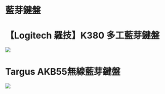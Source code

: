 # 藍芽鍵盤


# 【Logitech 羅技】K380 多工藍芽鍵盤


![](https://paper-attachments.dropbox.com/s_B885C9B0B2B46CC5C6A8631C9E9B1840E1548C38F28B61A5462976F2C975A0EF_1580141794041_image.png)




# Targus AKB55無線藍芽鍵盤


![](https://paper-attachments.dropbox.com/s_B885C9B0B2B46CC5C6A8631C9E9B1840E1548C38F28B61A5462976F2C975A0EF_1580141934057_image.png)


